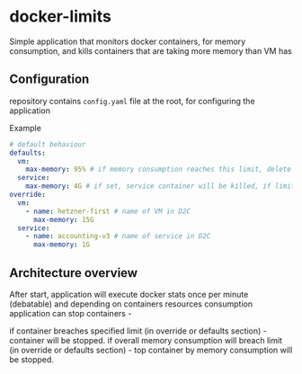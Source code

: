 # docker-limits

Simple application that monitors docker containers, for memory consumption, and kills containers that are taking more
memory than VM has

## Configuration

repository contains `config.yaml` file at the root, for configuring the application

Example

```yaml
# default behaviour
defaults:
  vm:
    max-memory: 95% # if memory consumption reaches this limit, delete container, that consumes most of memory.
  service:
    max-memory: 4G # if set, service container will be killed, if limit is breached
override:
  vm:
    - name: hetzner-first # name of VM in D2C
      max-memory: 15G
  service:
    - name: accounting-v3 # name of service in D2C
      max-memory: 1G
```

## Architecture overview

After start, application will execute docker stats once per minute (debatable) and
depending on containers resources consumption application can stop containers -

if container breaches specified limit (in override or defaults section) - container will be stopped.
if overall memory consumption will breach limit (in override or defaults section) - top container by memory consumption will be stopped.
